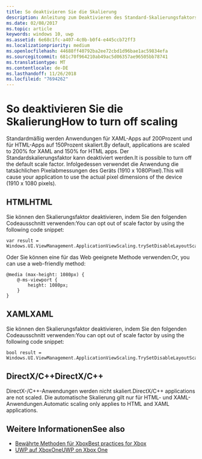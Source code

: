 ```yaml
---
title: So deaktivieren Sie die Skalierung
description: Anleitung zum Deaktivieren des Standard-Skalierungsfaktors.
ms.date: 02/08/2017
ms.topic: article
keywords: windows 10, uwp
ms.assetid: 6e68c1fc-a407-4c0b-b0f4-e445ccb72ff3
ms.localizationpriority: medium
ms.openlocfilehash: 44688ff40792ba2ee72cbd1d96bae1ac59834efa
ms.sourcegitcommit: 681c70f964210ab49ac5d06357ae96505bb78741
ms.translationtype: MT
ms.contentlocale: de-DE
ms.lasthandoff: 11/26/2018
ms.locfileid: "7694262"
---
```

# <a name="how-to-turn-off-scaling"></a><span data-ttu-id="01857-104">So deaktivieren Sie die Skalierung</span><span class="sxs-lookup"><span data-stu-id="01857-104">How to turn off scaling</span></span>   
<span data-ttu-id="01857-105">Standardmäßig werden Anwendungen für XAML-Apps auf 200Prozent und für HTML-Apps auf 150Prozent skaliert.</span><span class="sxs-lookup"><span data-stu-id="01857-105">By default, applications are scaled to 200% for XAML and 150% for HTML apps.</span></span> <span data-ttu-id="01857-106">Der Standardskalierungsfaktor kann deaktiviert werden.</span><span class="sxs-lookup"><span data-stu-id="01857-106">It is possible to turn off the default scale factor.</span></span> <span data-ttu-id="01857-107">Infolgedessen verwendet die Anwendung die tatsächlichen Pixelabmessungen des Geräts (1910 x 1080Pixel).</span><span class="sxs-lookup"><span data-stu-id="01857-107">This will cause your application to use the actual pixel dimensions of the device (1910 x 1080 pixels).</span></span>   
   
## <a name="html"></a><span data-ttu-id="01857-108">HTML</span><span class="sxs-lookup"><span data-stu-id="01857-108">HTML</span></span>   
<span data-ttu-id="01857-109">Sie können den Skalierungsfaktor deaktivieren, indem Sie den folgenden Codeausschnitt verwenden:</span><span class="sxs-lookup"><span data-stu-id="01857-109">You can opt out of scale factor by using the following code snippet:</span></span> 
   
```
var result = Windows.UI.ViewManagement.ApplicationViewScaling.trySetDisableLayoutScaling(true);
```

<span data-ttu-id="01857-110">Oder Sie können eine für das Web geeignete Methode verwenden:</span><span class="sxs-lookup"><span data-stu-id="01857-110">Or, you can use a web-friendly method:</span></span>   

```   
@media (max-height: 1080px) {   
    @-ms-viewport {   
        height: 1080px;   
    }   
}   
```

## <a name="xaml"></a><span data-ttu-id="01857-111">XAML</span><span class="sxs-lookup"><span data-stu-id="01857-111">XAML</span></span>
<span data-ttu-id="01857-112">Sie können den Skalierungsfaktor deaktivieren, indem Sie den folgenden Codeausschnitt verwenden:</span><span class="sxs-lookup"><span data-stu-id="01857-112">You can opt out of scale factor by using the following code snippet:</span></span>   
   
```
bool result = Windows.UI.ViewManagement.ApplicationViewScaling.TrySetDisableLayoutScaling(true);
```
   
## <a name="directxc"></a><span data-ttu-id="01857-113">DirectX/C++</span><span class="sxs-lookup"><span data-stu-id="01857-113">DirectX/C++</span></span>   
<span data-ttu-id="01857-114">DirectX-/C++-Anwendungen werden nicht skaliert.</span><span class="sxs-lookup"><span data-stu-id="01857-114">DirectX/C++ applications are not scaled.</span></span> <span data-ttu-id="01857-115">Die automatische Skalierung gilt nur für HTML- und XAML-Anwendungen.</span><span class="sxs-lookup"><span data-stu-id="01857-115">Automatic scaling only applies to HTML and XAML applications.</span></span>  

## <a name="see-also"></a><span data-ttu-id="01857-116">Weitere Informationen</span><span class="sxs-lookup"><span data-stu-id="01857-116">See also</span></span>
- [<span data-ttu-id="01857-117">Bewährte Methoden für Xbox</span><span class="sxs-lookup"><span data-stu-id="01857-117">Best practices for Xbox</span></span>](tailoring-for-xbox.md)
- [<span data-ttu-id="01857-118">UWP auf XboxOne</span><span class="sxs-lookup"><span data-stu-id="01857-118">UWP on Xbox One</span></span>](index.md)
